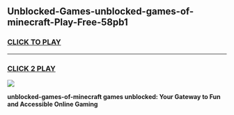 
## Unblocked-Games-unblocked-games-of-minecraft-Play-Free-58pb1
<h3>
<a href="https://premium76.site?title=unblocked-games-of-minecraft&ref=24M">CLICK TO PLAY</a></h3>
<hr>

<h3>
<a href="https://premium76.site?title=unblocked-games-of-minecraft&ref=24M">CLICK 2 PLAY</a>
  
</h3>

<a href="https://premium76.site?title=unblocked-games-of-minecraft&ref=24M"><img src="https://clearcache.store/games.png"></a>


**unblocked-games-of-minecraft games unblocked: Your Gateway to Fun and Accessible Online Gaming**
